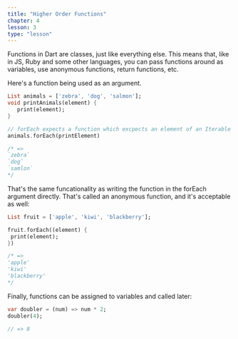 ```yaml
---
title: "Higher Order Functions"
chapter: 4
lesson: 3
type: "lesson"
---
```


Functions in Dart are classes, just like everything else. This means that, like in JS, Ruby and some other languages, you can pass functions around as variables, use anonymous functions, return functions, etc.

Here's a function being used as an argument.

 ```dart 
 List animals = ['zebra', 'dog', 'salmon'];
 void printAnimals(element) {
    print(element);
 } 
 
 // forEach expects a function which excpects an element of an Iterable
 animals.forEach(printElement)
 
 /* =>
 `zebra`
 `dog`
 `samlon`
 */
 ```
 
 That's the same funcationality as writing the function in the forEach argument directly. That's called an anonymous function, and it's acceptable as well:
 
 
 ```dart
 List fruit = ['apple', 'kiwi', 'blackberry'];

fruit.forEach((element) {
  print(element);
})

/* =>
'apple'
'kiwi'
'blackberry'
*/
```

Finally, functions can be assigned to variables and called later:

```dart
var doubler = (num) => num * 2;
doubler(4); 

// => 8
```

